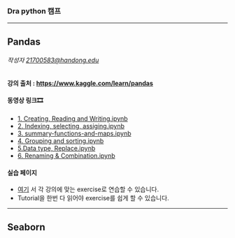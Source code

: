 ### Dra python 캠프 ###
---
## Pandas
###### 작성자 21700583@handong.edu
#### 강의 출처 : https://www.kaggle.com/learn/pandas
#### 동영상 링크🎞
- [1. Creating, Reading and Writing.ipynb](https://youtu.be/Kfyt34MSsLo)
- [2. Indexing, selecting, assiging.ipynb](https://youtu.be/s-KbZ1JvxBI)
- [3. summary-functions-and-maps.ipynb](https://youtu.be/oUGHc9c7QNY)
- [4. Grouping and sorting.ipynb](https://youtu.be/qcfEJ1rZ82M)
- [5.Data type, Replace.ipynb](https://youtu.be/0qqsagesLJA)
- [6. Renaming & Combination.ipynb](https://youtu.be/9eLqdqvXPFg)

#### 실습 페이지
- [여기](https://www.kaggle.com/learn/pandas ) 서 각 강의에 맞는 exercise로 연습할 수 있습니다.
- Tutorial을 한번 다 읽어야 exercise를 쉽게 할 수 있습니다.

---
## Seaborn
